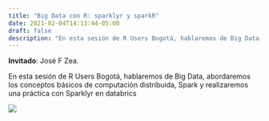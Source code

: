 ```yaml
---
title: "Big Data con R: sparklyr y sparkR"
date: 2021-02-04T14:13:44-05:00
draft: false
description: "En esta sesión de R Users Bogotá, hablaremos de Big Data, abordaremos los conceptos básicos de computación distribuida, Spark y realizaremos una práctica con Sparklyr en databrics"
---
```


**Invitado**: José F Zea.

En esta sesión de R Users Bogotá, hablaremos de Big Data, abordaremos los conceptos básicos de computación distribuida, Spark y realizaremos una práctica con Sparklyr en databrics

![](/uploads/big-data-con-r-sparklyr-y-sparkr.png)
